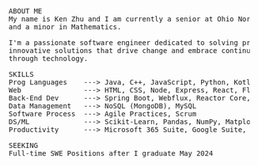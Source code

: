 <pre>
  ABOUT ME
  My name is Ken Zhu and I am currently a senior at Ohio Northern University pursuing a BS in Computer Science 
  and a minor in Mathematics.
  
  I'm a passionate software engineer dedicated to solving problems and making a positive impact. I thrive on creating 
  innovative solutions that drive change and embrace continuous learning. Let's work together to create a better future 
  through technology.
  
  SKILLS
  Prog Languages    ---> Java, C++, JavaScript, Python, Kotlin
  Web               ---> HTML, CSS, Node, Express, React, Flask, Websockets
  Back-End Dev      ---> Spring Boot, Webflux, Reactor Core, XML/JSON, API
  Data Management   ---> NoSQL (MongoDB), MySQL
  Software Process  ---> Agile Practices, Scrum
  DS/ML             ---> Scikit-Learn, Pandas, NumPy, Matplotlib
  Productivity      ---> Microsoft 365 Suite, Google Suite, VCS (GitHub, BitBucket)
  
  SEEKING
  Full-time SWE Positions after I graduate May 2024
</pre>
